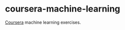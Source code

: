 # coursera-machine-learning
[Coursera](https://www.coursera.org/learn/machine-learning/home/welcome) machine learning exercises. 

